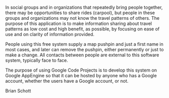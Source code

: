 In social groups and in organizations that repeatedly bring people together, there may be opportunities to share rides (carpool), but people in these groups and organizations may not know the travel patterns of others. The purpose of this application is to make information sharing about travel patterns as low cost and high benefit, as possible, by focusing on ease of use and on clarity of information provided.

People using this free system supply a map pushpin and just a first name in most cases, and later can remove the pushpin, either permanently or just to make a change. All contacts between people are external to this software system, typically face to face.

The purpose of using Google Code Projects is to develop this system on Google AppEngine so that it can be hosted by anyone who has a Google account, whether the users have a Google account, or not.

Brian Schott